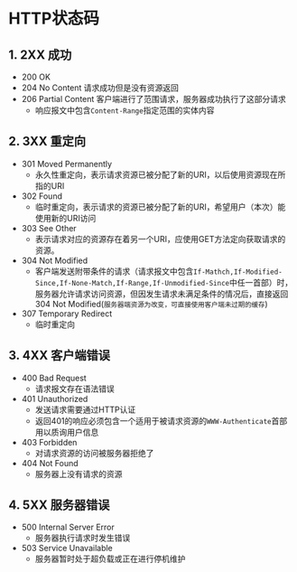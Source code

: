 # HTTP状态码

## 1. 2XX 成功

- 200 OK
- 204 No Content 请求成功但是没有资源返回
- 206 Partial Content 客户端进行了范围请求，服务器成功执行了这部分请求
  - 响应报文中包含`Content-Range`指定范围的实体内容

## 2. 3XX 重定向

- 301 Moved Permanently
  - 永久性重定向，表示请求资源已被分配了新的URI，以后使用资源现在所指的URI
- 302 Found
  - 临时重定向，表示请求的资源已被分配了新的URI，希望用户（本次）能使用新的URI访问
- 303 See Other
  - 表示请求对应的资源存在着另一个URI，应使用GET方法定向获取请求的资源。
- 304 Not Modified
  - 客户端发送附带条件的请求（请求报文中包含`If-Mathch,If-Modified-Since,If-None-Match,If-Range,If-Unmodified-Since`中任一首部）时，服务器允许请求访问资源，但因发生请求未满足条件的情况后，直接返回304 Not Modified(`服务器端资源为改变，可直接使用客户端未过期的缓存`)
- 307 Temporary Redirect
  - 临时重定向

## 3. 4XX 客户端错误

- 400 Bad Request
  - 请求报文存在语法错误
- 401 Unauthorized
  - 发送请求需要通过HTTP认证
  - 返回401的响应必须包含一个适用于被请求资源的`WWW-Authenticate`首部用以质询用户信息
- 403 Forbidden
  - 对请求资源的访问被服务器拒绝了
- 404 Not Found
  - 服务器上没有请求的资源

## 4. 5XX 服务器错误

- 500 Internal Server Error
  - 服务器执行请求时发生错误
- 503 Service Unavailable
  - 服务器暂时处于超负载或正在进行停机维护